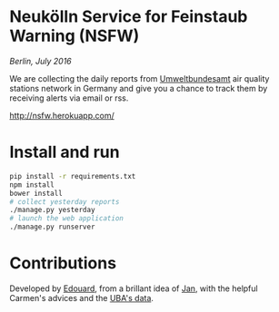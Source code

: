 # Neukölln Service for Feinstaub Warning (NSFW)
*Berlin, July 2016*

We are collecting the daily reports from [Umweltbundesamt](https://www.umweltbundesamt.de/en/data/current-concentrations-of-air-pollutants-in-germany) air quality stations network in Germany and give you a chance to track them by receiving alerts via email or rss.

http://nsfw.herokuapp.com/

# Install and run

```bash
pip install -r requirements.txt
npm install
bower install
# collect yesterday reports
./manage.py yesterday
# launch the web application
./manage.py runserver
```

# Contributions

Developed by <a href="https://twitter.com/vied12" target="_blank">Edouard</a>,
from a brillant idea of <a href="https://twitter.com/jmi" target="_blank">Jan</a>,
with the helpful Carmen's advices
and the <a href="https://www.umweltbundesamt.de/en/data/current-concentrations-of-air-pollutants-in-germany" target="_blank">UBA's data</a>.
